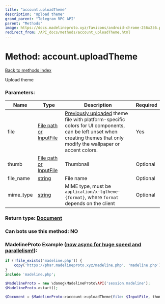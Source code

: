 ```yaml
---
title: "account.uploadTheme"
description: "Upload theme"
grand_parent: "Telegram RPC API"
parent: "Methods"
image: https://docs.madelineproto.xyz/favicons/android-chrome-256x256.png
redirect_from: /API_docs/methods/account_uploadTheme.html
---
```

# Method: account.uploadTheme
[Back to methods index](index.html)



Upload theme

### Parameters:

| Name     |    Type       | Description | Required |
|----------|---------------|-------------|----------|
|file|[File path or InputFile](/API_docs/types/InputFile.html) | [Previously uploaded](https://core.telegram.org/api/themes#uploading-theme-files) theme file with platform-specific colors for UI components, can be left unset when creating themes that only modify the wallpaper or accent colors. | Yes|
|thumb|[File path or InputFile](/API_docs/types/InputFile.html) | Thumbnail | Optional|
|file\_name|[string](/API_docs/types/string.html) | File name | Optional|
|mime\_type|[string](/API_docs/types/string.html) | MIME type, must be `application/x-tgtheme-{format}`, where `format` depends on the client | Optional|


### Return type: [Document](/API_docs/types/Document.html)

### Can bots use this method: **NO**


### MadelineProto Example ([now async for huge speed and parallelism!](https://docs.madelineproto.xyz/docs/ASYNC.html)):


```php
if (!file_exists('madeline.php')) {
    copy('https://phar.madelineproto.xyz/madeline.php', 'madeline.php');
}
include 'madeline.php';

$MadelineProto = new \danog\MadelineProto\API('session.madeline');
$MadelineProto->start();

$Document = $MadelineProto->account->uploadTheme(file: $InputFile, thumb: $InputFile, file_name: 'string', mime_type: 'string', );
```

